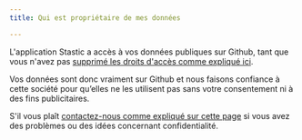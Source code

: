 ```yaml
---
title: Qui est propriétaire de mes données

---
```

L'application Stastic a accès à vos données publiques sur Github, tant que vous n'avez pas [supprimé les droits d'accès comme expliqué ici](https://developer.github.com/apps/managing-github-apps/editing-a-github-app-s-permissions/). 

Vos données sont donc vraiment sur Github et nous faisons confiance à cette société pour qu’elles ne les utilisent pas sans votre consentement ni  à des fins publicitaires. 

S'il vous plaît [contactez-nous comme expliqué sur cette page](/contact) si vous avez des problèmes ou des idées concernant confidentialité.
